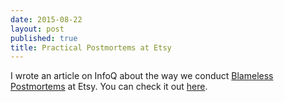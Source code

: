 ```yaml
---
date: 2015-08-22
layout: post
published: true
title: Practical Postmortems at Etsy
---
```


I wrote an article on InfoQ about the way we conduct [Blameless
Postmortems][2] at Etsy. You can check it out [here][1].


[1]: http://www.infoq.com/articles/postmortems-etsy
[2]: https://codeascraft.com/2012/05/22/blameless-postmortems/
